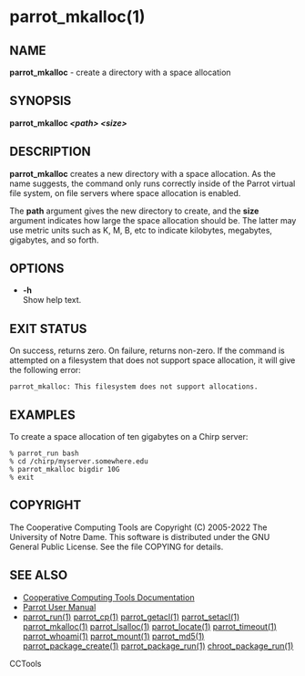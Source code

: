 






















# parrot_mkalloc(1)

## NAME
**parrot_mkalloc** - create a directory with a space allocation

## SYNOPSIS
**parrot_mkalloc _&lt;path&gt;_ _&lt;size&gt;_**

## DESCRIPTION

**parrot_mkalloc** creates a new directory with a space allocation.
As the name suggests, the command only runs correctly inside of the
Parrot virtual file system, on file servers where space allocation is enabled.

The **path** argument gives the new directory to create, and
the **size** argument indicates how large the space allocation should be.
The latter may use metric units such as K, M, B, etc to indicate kilobytes,
megabytes, gigabytes, and so forth.

## OPTIONS


- **-h**<br />Show help text.



## EXIT STATUS
On success, returns zero.  On failure, returns non-zero.
If the command is attempted on a filesystem that does not support
space allocation, it will give the following error:

```
parrot_mkalloc: This filesystem does not support allocations.
```

## EXAMPLES

To create a space allocation of ten gigabytes on a Chirp server:

```
% parrot_run bash
% cd /chirp/myserver.somewhere.edu
% parrot_mkalloc bigdir 10G
% exit
```

## COPYRIGHT

The Cooperative Computing Tools are Copyright (C) 2005-2022 The University of Notre Dame.  This software is distributed under the GNU General Public License.  See the file COPYING for details.

## SEE ALSO

- [Cooperative Computing Tools Documentation]("../index.html")
- [Parrot User Manual]("../parrot.html")
- [parrot_run(1)](parrot_run.md) [parrot_cp(1)](parrot_cp.md) [parrot_getacl(1)](parrot_getacl.md)  [parrot_setacl(1)](parrot_setacl.md)  [parrot_mkalloc(1)](parrot_mkalloc.md)  [parrot_lsalloc(1)](parrot_lsalloc.md)  [parrot_locate(1)](parrot_locate.md)  [parrot_timeout(1)](parrot_timeout.md)  [parrot_whoami(1)](parrot_whoami.md)  [parrot_mount(1)](parrot_mount.md)  [parrot_md5(1)](parrot_md5.md)  [parrot_package_create(1)](parrot_package_create.md)  [parrot_package_run(1)](parrot_package_run.md)  [chroot_package_run(1)](chroot_package_run.md)


CCTools
